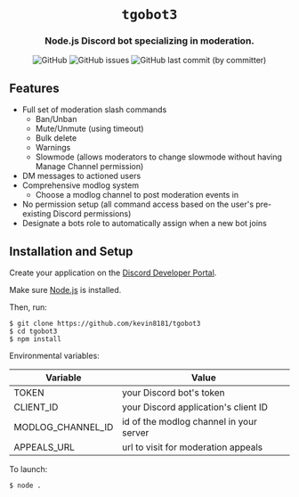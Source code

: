 <div align="center">

# `tgobot3`

### Node.js Discord bot specializing in moderation.

![GitHub](https://img.shields.io/github/license/kevin8181/tgobot3?color=%23137c5a&link=https%3A%2F%2Fchoosealicense.com%2Flicenses%2Fagpl-3.0%2F) ![GitHub issues](https://img.shields.io/github/issues/kevin8181/tgobot3?color=%23e4b400&link=https%3A%2F%2Fgithub.com%2Fkevin8181%2Ftgobot3%2Fissues) ![GitHub last commit (by committer)](https://img.shields.io/github/last-commit/kevin8181/tgobot3?color=%234a78fc&link=https%3A%2F%2Fgithub.com%2Fkevin8181%2Ftgobot3%2Fcommits)

</div>

## Features

- Full set of moderation slash commands
  - Ban/Unban
  - Mute/Unmute (using timeout)
  - Bulk delete
  - Warnings
  - Slowmode (allows moderators to change slowmode without having Manage Channel permission)
- DM messages to actioned users
- Comprehensive modlog system
  - Choose a modlog channel to post moderation events in
- No permission setup (all command access based on the user's pre-existing Discord permissions)
- Designate a bots role to automatically assign when a new bot joins

## Installation and Setup

Create your application on the [Discord Developer Portal](https://discord.com/developers/applications).

Make sure [Node.js](https://nodejs.org/) is installed.

Then, run:

```
$ git clone https://github.com/kevin8181/tgobot3
$ cd tgobot3
$ npm install
```

Environmental variables:

| Variable          | Value                                   |
| ----------------- | --------------------------------------- |
| TOKEN             | your Discord bot's token                |
| CLIENT_ID         | your Discord application's client ID    |
| MODLOG_CHANNEL_ID | id of the modlog channel in your server |
| APPEALS_URL       | url to visit for moderation appeals     |

To launch:

```
$ node .
```
